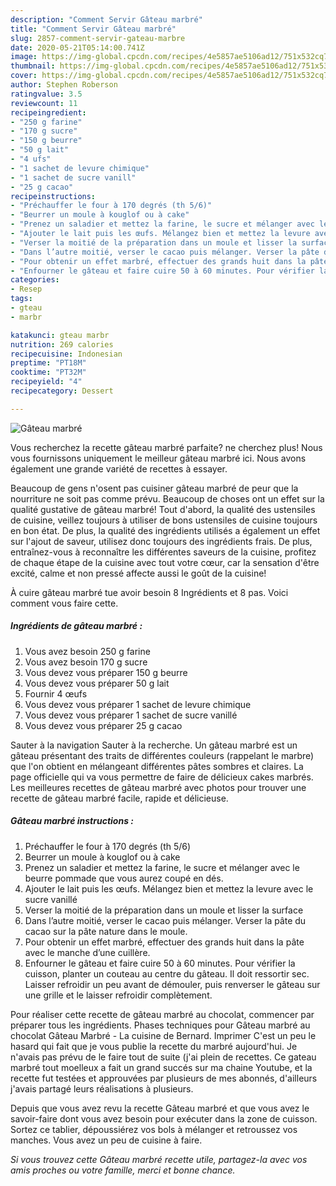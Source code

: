 ```yaml
---
description: "Comment Servir Gâteau marbré"
title: "Comment Servir Gâteau marbré"
slug: 2857-comment-servir-gateau-marbre
date: 2020-05-21T05:14:00.741Z
image: https://img-global.cpcdn.com/recipes/4e5857ae5106ad12/751x532cq70/gateau-marbre-photo-principale-de-la-recette.jpg
thumbnail: https://img-global.cpcdn.com/recipes/4e5857ae5106ad12/751x532cq70/gateau-marbre-photo-principale-de-la-recette.jpg
cover: https://img-global.cpcdn.com/recipes/4e5857ae5106ad12/751x532cq70/gateau-marbre-photo-principale-de-la-recette.jpg
author: Stephen Roberson
ratingvalue: 3.5
reviewcount: 11
recipeingredient:
- "250 g farine"
- "170 g sucre"
- "150 g beurre"
- "50 g lait"
- "4 ufs"
- "1 sachet de levure chimique"
- "1 sachet de sucre vanill"
- "25 g cacao"
recipeinstructions:
- "Préchauffer le four à 170 degrés (th 5/6)"
- "Beurrer un moule à kouglof ou à cake"
- "Prenez un saladier et mettez la farine, le sucre et mélanger avec le beurre pommade que vous aurez coupé en dés."
- "Ajouter le lait puis les œufs. Mélangez bien et mettez la levure avec le sucre vanillé"
- "Verser la moitié de la préparation dans un moule et lisser la surface"
- "Dans l’autre moitié, verser le cacao puis mélanger. Verser la pâte du cacao sur la pâte nature dans le moule."
- "Pour obtenir un effet marbré, effectuer des grands huit dans la pâte avec le manche d’une cuillère."
- "Enfourner le gâteau et faire cuire 50 à 60 minutes. Pour vérifier la cuisson, planter un couteau au centre du gâteau. Il doit ressortir sec. Laisser refroidir un peu avant de démouler, puis renverser le gâteau sur une grille et le laisser refroidir complètement."
categories:
- Resep
tags:
- gteau
- marbr

katakunci: gteau marbr 
nutrition: 269 calories
recipecuisine: Indonesian
preptime: "PT18M"
cooktime: "PT32M"
recipeyield: "4"
recipecategory: Dessert

---
```



![Gâteau marbré](https://img-global.cpcdn.com/recipes/4e5857ae5106ad12/751x532cq70/gateau-marbre-photo-principale-de-la-recette.jpg)

Vous recherchez la recette gâteau marbré parfaite? ne cherchez plus! Nous vous fournissons uniquement le meilleur gâteau marbré ici. Nous avons également une grande variété de recettes à essayer.

Beaucoup de gens n'osent pas cuisiner gâteau marbré de peur que la nourriture ne soit pas comme prévu. Beaucoup de choses ont un effet sur la qualité gustative de gâteau marbré! Tout d'abord, la qualité des ustensiles de cuisine, veillez toujours à utiliser de bons ustensiles de cuisine toujours en bon état. De plus, la qualité des ingrédients utilisés a également un effet sur l'ajout de saveur, utilisez donc toujours des ingrédients frais. De plus, entraînez-vous à reconnaître les différentes saveurs de la cuisine, profitez de chaque étape de la cuisine avec tout votre cœur, car la sensation d'être excité, calme et non pressé affecte aussi le goût de la cuisine!

<!--inarticleads1-->

À cuire gâteau marbré tue avoir besoin 8 Ingrédients et 8 pas. Voici comment vous faire cette.

##### Ingrédients de gâteau marbré :

1. Vous avez besoin 250 g farine
1. Vous avez besoin 170 g sucre
1. Vous devez vous préparer 150 g beurre
1. Vous devez vous préparer 50 g lait
1. Fournir 4 œufs
1. Vous devez vous préparer 1 sachet de levure chimique
1. Vous devez vous préparer 1 sachet de sucre vanillé
1. Vous devez vous préparer 25 g cacao


Sauter à la navigation Sauter à la recherche. Un gâteau marbré est un gâteau présentant des traits de différentes couleurs (rappelant le marbre) que l&#39;on obtient en mélangeant différentes pâtes sombres et claires. La page officielle qui va vous permettre de faire de délicieux cakes marbrés. Les meilleures recettes de gâteau marbré avec photos pour trouver une recette de gâteau marbré facile, rapide et délicieuse. 

<!--inarticleads2-->

##### Gâteau marbré instructions :

1. Préchauffer le four à 170 degrés (th 5/6)
1. Beurrer un moule à kouglof ou à cake
1. Prenez un saladier et mettez la farine, le sucre et mélanger avec le beurre pommade que vous aurez coupé en dés.
1. Ajouter le lait puis les œufs. Mélangez bien et mettez la levure avec le sucre vanillé
1. Verser la moitié de la préparation dans un moule et lisser la surface
1. Dans l’autre moitié, verser le cacao puis mélanger. Verser la pâte du cacao sur la pâte nature dans le moule.
1. Pour obtenir un effet marbré, effectuer des grands huit dans la pâte avec le manche d’une cuillère.
1. Enfourner le gâteau et faire cuire 50 à 60 minutes. Pour vérifier la cuisson, planter un couteau au centre du gâteau. Il doit ressortir sec. Laisser refroidir un peu avant de démouler, puis renverser le gâteau sur une grille et le laisser refroidir complètement.


Pour réaliser cette recette de gâteau marbré au chocolat, commencer par préparer tous les ingrédients. Phases techniques pour Gâteau marbré au chocolat  Gâteau Marbré - La cuisine de Bernard. Imprimer C&#39;est un peu le hasard qui fait que je vous publie la recette du marbré aujourd&#39;hui. Je n&#39;avais pas prévu de le faire tout de suite (j&#39;ai plein de recettes. Ce gateau marbré tout moelleux a fait un grand succés sur ma chaine Youtube, et la recette fut testées et approuvées par plusieurs de mes abonnés, d&#39;ailleurs j&#39;avais partagé leurs réalisations à plusieurs. 

<!--inarticleads1-->

<p>
Depuis que vous avez revu la recette Gâteau marbré et que vous avez le savoir-faire dont vous avez besoin pour exécuter dans la zone de cuisson. Sortez ce tablier, dépoussiérez vos bols à mélanger et retroussez vos manches. Vous avez un peu de cuisine à faire.
</p>

<p>
<i>Si vous trouvez cette Gâteau marbré recette utile, partagez-la avec vos amis proches ou votre famille, merci et bonne chance.</i>
</p>
